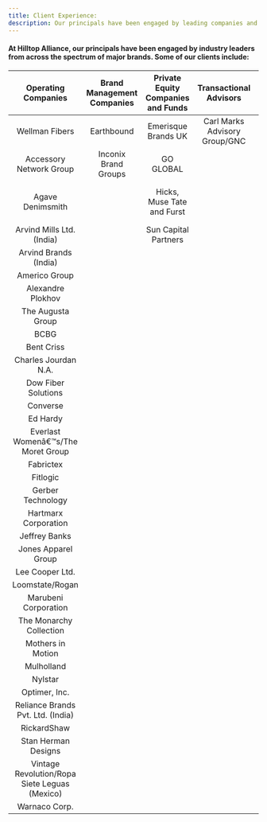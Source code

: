 ```yaml
---
title: Client Experience:
description: Our principals have been engaged by leading companies and associations.
---
```


#### At Hilltop Alliance, our principals have been engaged by industry leaders from across the spectrum of major brands. Some of our clients include: 

**Operating Companies**|**Brand Management Companies**|**Private Equity Companies and Funds**|**Transactional Advisors**|**Associations**
:-----:|:-----:|:-----:|:-----:|:-----:
Wellman Fibers|Earthbound|Emerisque Brands UK|Carl Marks Advisory Group/GNC|Cotton Inc.
Accessory Network Group|Inconix Brand Groups|GO GLOBAL| |Cotton Council International
Agave Denimsmith| |Hicks, Muse Tate and Furst| |The Polypropylene Council of America
Arvind Mills Ltd. (India)| |Sun Capital Partners| | 
Arvind Brands (India)| | | | 
Americo Group| | | | 
Alexandre Plokhov| | | | 
The Augusta Group| | | | 
BCBG| | | | 
Bent Criss| | | | 
Charles Jourdan N.A.| | | | 
Dow Fiber Solutions| | | | 
Converse| | | | 
Ed Hardy| | | | 
Everlast Womenâ€™s/The Moret Group| | | | 
Fabrictex| | | | 
Fitlogic| | | | 
Gerber Technology| | | | 
Hartmarx Corporation| | | | 
Jeffrey Banks| | | | 
Jones Apparel Group| | | | 
Lee Cooper Ltd.| | | | 
Loomstate/Rogan| | | | 
Marubeni Corporation| | | | 
The Monarchy Collection| | | | 
Mothers in Motion| | | | 
Mulholland| | | | 
Nylstar| | | | 
Optimer, Inc.| | | | 
Reliance Brands Pvt. Ltd. (India)| | | | 
RickardShaw| | | | 
Stan Herman Designs| | | | 
Vintage Revolution/Ropa Siete Leguas (Mexico)| | | | 
Warnaco Corp.| | | | 